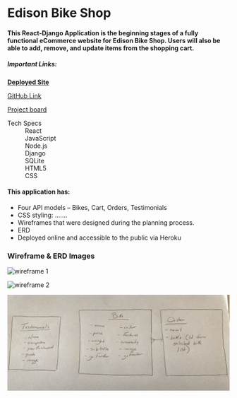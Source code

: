 # Edison Bike Shop

#### This React-Django Application is the beginning stages of a fully functional eCommerce website for Edison Bike Shop.  Users will also be able to add, remove, and update items from the shopping cart. 

##### Important Links:
[**Deployed Site**](https://fierce-basin-13970.herokuapp.com)

[GitHub Link](https://github.com/brittmagee/SEI23-Project4)

[Project board](https://app.gitkraken.com/glo/board/XZZLIEfrBQAPXd-x)

<dl>
  <dt>Tech Specs</dt>
    <dd>React</dd>
    <dd>JavaScript</dd>
    <dd>Node.js</dd>
    <dd>Django</dd>
    <dd>SQLite</dd>
    <dd>HTML5</dd>
    <dd>CSS</dd>
</dl>

#### This application has: 

* Four API models – Bikes, Cart, Orders, Testimonials
* CSS styling: .......
* Wireframes that were designed during the planning process.
* ERD
* Deployed online and accessible to the public via Heroku

### Wireframe & ERD Images
![wireframe 1](./client/public/wireframe1.jpeg "Wireframe 1")

![wireframe 2](./client/public/wireframe2.jpeg "Wireframe 2")

![ERD](./client/public/erd.jpeg "ERD")
